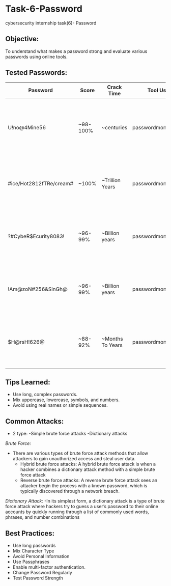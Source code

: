 # Task-6-Password
cybersecurity internship task(6)- Password

## Objective:
To understand what makes a password strong and evaluate various passwords using online tools.

## Tested Passwords:
| Password                     | Score      | Crack Time         | Tool Used               | Feedback |
|------------------------------|------------|--------------------|-------------------------|-------------------------------------------------------------------------------------------------------------------|
| U!no@4Mine56                 | ~98-100%   | ~centuries         | passwordmonster.com     | Very strong; good symbol use and obfuscation. Slight risk due to recognizable words like "uno" and "mine"         |
| #ice/Hot2812fTRe/cream#      | ~100%      | ~Trillion Years    | passwordmonster.com     | Extremely strong and long; well-obfuscated. Slight word presence but fully masked by structure                    |
| ?#CybeR$Ecurity8083!         | ~96-99%    | ~Billion years     | passwordmonster.com     | Excellent mix of characters; recognizable word "CyberSecurity" is well hidden with symbols and case               |
| !Am@zoN#256&SinGh@           | ~96-99%    | ~Billion years     | passwordmonster.com     | Very strong, but contains personal/named entities ("Amazon", "Singh"); good obfuscation compensates               |
| $H@rsH!626@                  | ~88-92%    | ~Months To Years   | passwordmonster.com     | Strong but includes full name ("Harsh") — vulnerable if attacker knows your identity; short for high-value use    |

## Tips Learned:
- Use long, complex passwords.
- Mix uppercase, lowercase, symbols, and numbers.
- Avoid using real names or simple sequences.
  

## Common Attacks:
 - 2 type:
    -Simple brute force attacks
    -Dictionary attacks
   
*Brute Force:*
 - There are various types of brute force attack methods that allow attackers to gain unauthorized access and steal user data.
     - Hybrid brute force attacks:
              A hybrid brute force attack is when a hacker combines a dictionary attack method with a simple brute force attack
     - Reverse brute force attacks:
              A reverse brute force attack sees an attacker begin the process with a known password, which is typically discovered through a network breach.

*Dictionary Attack:* 
 -In its simplest form, a dictionary attack is a type of brute force attack where hackers try to guess a user’s password to their online accounts by quickly running through a list of commonly used words, phrases,    and number combinations

 
## Best Practices:
- Use long passwords
- Mix Character Type
- Avoid Personal Information
- Use Passphrases
- Enable multi-factor authentication.
- Change Password Regularly
- Test Password Strength

 

